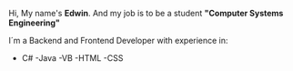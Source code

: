 Hi, My name's **Edwin**. And my job is to be a student  **"Computer Systems Engineering"**

I´m a Backend and Frontend Developer with experience in:
- C#
-Java
-VB
-HTML
-CSS